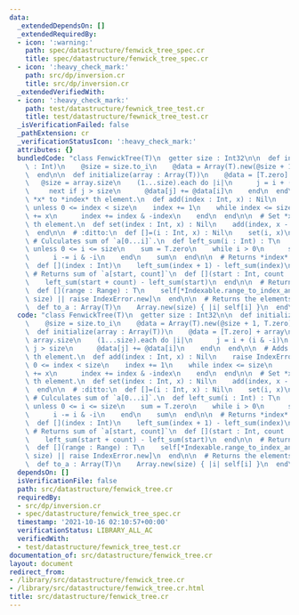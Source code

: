 ```yaml
---
data:
  _extendedDependsOn: []
  _extendedRequiredBy:
  - icon: ':warning:'
    path: spec/datastructure/fenwick_tree_spec.cr
    title: spec/datastructure/fenwick_tree_spec.cr
  - icon: ':heavy_check_mark:'
    path: src/dp/inversion.cr
    title: src/dp/inversion.cr
  _extendedVerifiedWith:
  - icon: ':heavy_check_mark:'
    path: test/datastructure/fewnick_tree_test.cr
    title: test/datastructure/fewnick_tree_test.cr
  _isVerificationFailed: false
  _pathExtension: cr
  _verificationStatusIcon: ':heavy_check_mark:'
  attributes: {}
  bundledCode: "class FenwickTree(T)\n  getter size : Int32\n\n  def initialize(size\
    \ : Int)\n    @size = size.to_i\n    @data = Array(T).new(@size + 1, T.zero)\n\
    \  end\n\n  def initialize(array : Array(T))\n    @data = [T.zero] + array\n \
    \   @size = array.size\n    (1...size).each do |i|\n      j = i + (i & -i)\n \
    \     next if j > size\n      @data[j] += @data[i]\n    end\n  end\n\n  # Adds\
    \ *x* to *index* th element.\n  def add(index : Int, x) : Nil\n    raise IndexError.new\
    \ unless 0 <= index < size\n    index += 1\n    while index <= size\n      @data[index]\
    \ += x\n      index += index & -index\n    end\n  end\n\n  # Set *x* to *index*\
    \ th element.\n  def set(index : Int, x) : Nil\n    add(index, x - self[index])\n\
    \  end\n\n  # :ditto:\n  def []=(i : Int, x) : Nil\n    set(i, x)\n  end\n\n \
    \ # Culculates sum of `a[0...i]`.\n  def left_sum(i : Int) : T\n    raise IndexError.new\
    \ unless 0 <= i <= size\n    sum = T.zero\n    while i > 0\n      sum += @data[i]\n\
    \      i -= i & -i\n    end\n    sum\n  end\n\n  # Returns *index* th element.\n\
    \  def [](index : Int)\n    left_sum(index + 1) - left_sum(index)\n  end\n\n \
    \ # Returns sum of `a[start, count]`\n  def [](start : Int, count : Int) : T\n\
    \    left_sum(start + count) - left_sum(start)\n  end\n\n  # Returns sum of `a[range]`\n\
    \  def [](range : Range) : T\n    self[*Indexable.range_to_index_and_count(range,\
    \ size) || raise IndexError.new]\n  end\n\n  # Returns the elements as an Array.\n\
    \  def to_a : Array(T)\n    Array.new(size) { |i| self[i] }\n  end\nend\n"
  code: "class FenwickTree(T)\n  getter size : Int32\n\n  def initialize(size : Int)\n\
    \    @size = size.to_i\n    @data = Array(T).new(@size + 1, T.zero)\n  end\n\n\
    \  def initialize(array : Array(T))\n    @data = [T.zero] + array\n    @size =\
    \ array.size\n    (1...size).each do |i|\n      j = i + (i & -i)\n      next if\
    \ j > size\n      @data[j] += @data[i]\n    end\n  end\n\n  # Adds *x* to *index*\
    \ th element.\n  def add(index : Int, x) : Nil\n    raise IndexError.new unless\
    \ 0 <= index < size\n    index += 1\n    while index <= size\n      @data[index]\
    \ += x\n      index += index & -index\n    end\n  end\n\n  # Set *x* to *index*\
    \ th element.\n  def set(index : Int, x) : Nil\n    add(index, x - self[index])\n\
    \  end\n\n  # :ditto:\n  def []=(i : Int, x) : Nil\n    set(i, x)\n  end\n\n \
    \ # Culculates sum of `a[0...i]`.\n  def left_sum(i : Int) : T\n    raise IndexError.new\
    \ unless 0 <= i <= size\n    sum = T.zero\n    while i > 0\n      sum += @data[i]\n\
    \      i -= i & -i\n    end\n    sum\n  end\n\n  # Returns *index* th element.\n\
    \  def [](index : Int)\n    left_sum(index + 1) - left_sum(index)\n  end\n\n \
    \ # Returns sum of `a[start, count]`\n  def [](start : Int, count : Int) : T\n\
    \    left_sum(start + count) - left_sum(start)\n  end\n\n  # Returns sum of `a[range]`\n\
    \  def [](range : Range) : T\n    self[*Indexable.range_to_index_and_count(range,\
    \ size) || raise IndexError.new]\n  end\n\n  # Returns the elements as an Array.\n\
    \  def to_a : Array(T)\n    Array.new(size) { |i| self[i] }\n  end\nend\n"
  dependsOn: []
  isVerificationFile: false
  path: src/datastructure/fenwick_tree.cr
  requiredBy:
  - src/dp/inversion.cr
  - spec/datastructure/fenwick_tree_spec.cr
  timestamp: '2021-10-16 02:10:57+00:00'
  verificationStatus: LIBRARY_ALL_AC
  verifiedWith:
  - test/datastructure/fewnick_tree_test.cr
documentation_of: src/datastructure/fenwick_tree.cr
layout: document
redirect_from:
- /library/src/datastructure/fenwick_tree.cr
- /library/src/datastructure/fenwick_tree.cr.html
title: src/datastructure/fenwick_tree.cr
---
```

